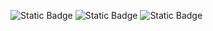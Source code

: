 ![Static Badge](https://img.shields.io/badge/Shell_Script-121011?style=for-the-badge&logo=gnu-bash&logoColor=white)
![Static Badge](https://img.shields.io/github/license/SRN-SE-Fall24/hw4.svg)
![Static Badge](https://img.shields.io/badge/platform-linux-red)